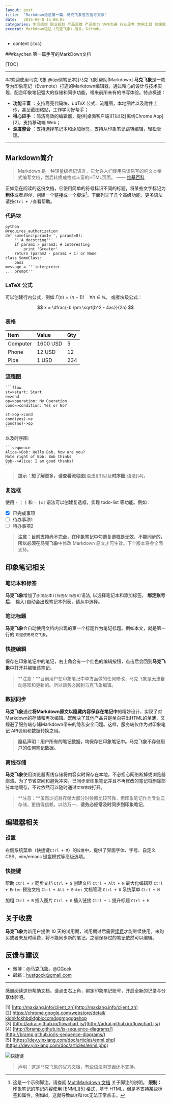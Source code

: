 ```yaml
---
layout: post
title:  "Markdown语法第一篇，马克飞象官方指导文章"
date:   2015-09-8 15:06:05
categories: 生活感想 职业规划 产品思维 产品能力 协作沟通 行业思考 常用工具 前端笔记 技术基础 HTML CSS Javascript 前端框架 笔试面试
excerpt: Markdown语法（马克飞象）相关，Github。
---
```


* content
{:toc}


###kaychen
第一篇手写的MarkDown文档

[TOC]

---
##欢迎使用马克飞象
@(示例笔记本)[马克飞象|帮助|Markdown]
**马克飞象**是一款专为印象笔记（Evernote）打造的Markdown编辑器，通过精心的设计与技术实现，配合印象笔记强大的存储和同步功能，带来前所未有的书写体验。特点概述：

- **功能丰富** ：支持高亮代码块、*LaTeX* 公式、流程图，本地图片以及附件上传，甚至截图粘贴，工作学习好帮手；
- **得心应手** ：简洁高效的编辑器，提供[桌面客户端][1]以及[离线Chrome App][2]，支持移动端 Web；
- **深度整合** ：支持选择笔记本和添加标签，支持从印象笔记跳转编辑，轻松管理。

-------------------



## Markdown简介

> Markdown 是一种轻量级标记语言，它允许人们使用易读易写的纯文本格式编写文档，然后转换成格式丰富的HTML页面。    —— [维基百科](https://zh.wikipedia.org/wiki/Markdown)

正如您在阅读的这份文档，它使用简单的符号标识不同的标题，将某些文字标记为**粗体**或者*斜体*，创建一个[链接](http://www.example.com)或一个脚注[^demo]。下面列举了几个高级功能，更多语法请按`Ctrl + /`查看帮助。

### 代码块
    python
    @requires_authorization
    def somefunc(param1='', param2=0):
        '''A docstring'''
        if param1 > param2: # interesting
            print 'Greater'
        return (param2 - param1 + 1) or None
    class SomeClass:
        pass
    message = '''interpreter
    ... prompt'''


### LaTeX 公式

可以创建行内公式，例如
$\Gamma(n) = (n-1)!\quad\forall n\in\mathbb N$。
或者块级公式：

$$	x = \dfrac{-b \pm \sqrt{b^2 - 4ac}}{2a} $$

### 表格

Item | Value | Qty
:--- | :---| :---
Computer | 1600 USD | 5
Phone | 12 USD | 12
Pipe | 1 USD | 234

### 流程图
    ```flow
    st=>start: Start
    e=>end
    op=>operation: My Operation
    cond=>condition: Yes or No?

    st->op->cond
    cond(yes)->e
    cond(no)->op
    ```

以及时序图:

    ```sequence
    Alice->Bob: Hello Bob, how are you?
    Note right of Bob: Bob thinks
    Bob-->Alice: I am good thanks!
    ```

> **提示：**想了解更多，请查看**流程图**[语法][3]以及**时序图**[语法][4]。

### 复选框

使用 `- [ ]` 和 `- [x]` 语法可以创建复选框，实现 todo-list 等功能。例如：

- [x] 已完成事项
- [ ] 待办事项1
- [ ] 待办事项2

> **注意：**目前支持尚不完全，在印象笔记中勾选复选框是无效、不能同步的，所以必须在**马克飞象**中修改 Markdown 原文才可生效。下个版本将会全面支持。


## 印象笔记相关

### 笔记本和标签
**马克飞象**增加了`@(笔记本)[标签A|标签B]`语法, 以选择笔记本和添加标签。 **绑定账号后**， 输入`(`自动会出现笔记本列表，请从中选择。

### 笔记标题
**马克飞象**会自动使用文档内出现的第一个标题作为笔记标题。例如本文，就是第一行的 `欢迎使用马克飞象`。

### 快捷编辑
保存在印象笔记中的笔记，右上角会有一个红色的编辑按钮，点击后会回到**马克飞象**中打开并编辑该笔记。
>**注意：**目前用户在印象笔记中单方面做的任何修改，马克飞象是无法自动感知和更新的。所以请务必回到马克飞象编辑。

### 数据同步
**马克飞象**通过**将Markdown原文以隐藏内容保存在笔记中**的精妙设计，实现了对Markdown的存储和再次编辑。既解决了其他产品只是单向导出HTML的单薄，又规避了服务端存储Markdown带来的隐私安全问题。这样，服务端仅作为对印象笔记 API调用和数据转换之用。

 >**隐私声明：用户所有的笔记数据，均保存在印象笔记中。马克飞象不存储用户的任何笔记数据。**

### 离线存储
**马克飞象**使用浏览器离线存储将内容实时保存在本地，不必担心网络断掉或浏览器崩溃。为了节省空间和避免冲突，已同步至印象笔记并且不再修改的笔记将删除部分本地缓存，不过依然可以随时通过`文档管理`打开。

> **注意：**虽然浏览器存储大部分时候都比较可靠，但印象笔记作为专业云存储，更值得信赖。以防万一，**请务必经常及时同步到印象笔记**。

## 编辑器相关
### 设置
右侧系统菜单（快捷键`Ctrl + M`）的`设置`中，提供了界面字体、字号、自定义CSS、vim/emacs 键盘模式等高级选项。

### 快捷键

帮助    `Ctrl + /`
同步文档    `Ctrl + S`
创建文档    `Ctrl + Alt + N`
最大化编辑器    `Ctrl + Enter`
预览文档 `Ctrl + Alt + Enter`
文档管理    `Ctrl + O`
系统菜单    `Ctrl + M`

加粗    `Ctrl + B`
插入图片    `Ctrl + G`
插入链接    `Ctrl + L`
提升标题    `Ctrl + H`

## 关于收费

**马克飞象**为新用户提供 10 天的试用期，试用期过后需要[续费](maxiang.info/vip.html)才能继续使用。未购买或者未及时续费，将不能同步新的笔记。之前保存过的笔记依然可以编辑。


## 反馈与建议
- 微博：[@马克飞象](http://weibo.com/u/2788354117)，[@GGock](http://weibo.com/ggock "开发者个人账号")
- 邮箱：<hustgock@gmail.com>

---------
感谢阅读这份帮助文档。请点击右上角，绑定印象笔记账号，开启全新的记录与分享体验吧。




[^demo]: 这是一个示例脚注。请查阅 [MultiMarkdown 文档](https://github.com/fletcher/MultiMarkdown/wiki/MultiMarkdown-Syntax-Guide#footnotes) 关于脚注的说明。 **限制：** 印象笔记的笔记内容使用 [ENML][5] 格式，基于 HTML，但是不支持某些标签和属性，例如id，这就导致`脚注`和`TOC`无法正常点击。


  [1] [http://maxiang.info/client_zh](http://maxiang.info/client_zh)<br />
  [2]  [https://chrome.google.com/webstore/detail/    kidnkfckhbdkfgbicccmdggmpgogehop](https://chrome.google.com/webstore/detail/kidnkfckhbdkfgbicccmdggmpgogehop)<br />
  [3] [http://adrai.github.io/flowchart.js/](http://adrai.github.io/flowchart.js/)<br />
  [4] [http://bramp.github.io/js-sequence-diagrams/](http://bramp.github.io/js-sequence-diagrams/)<br />
  [5] [https://dev.yinxiang.com/doc/articles/enml.php](https://dev.yinxiang.com/doc/articles/enml.php)<br />


![快捷键](http://littlewhitechen.github.io/img/index/markdown.jpg)

>声明：这是马克飞象的官方文档，有些语法浏览器还不支持。
